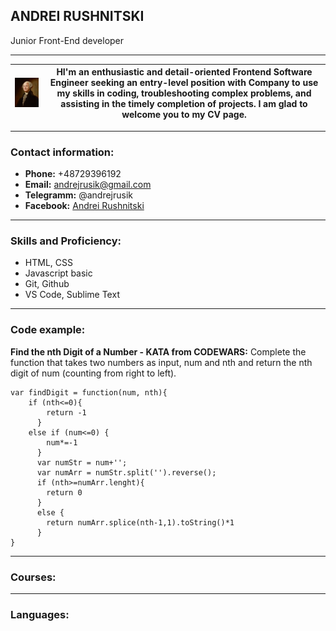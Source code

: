 ## **ANDREI RUSHNITSKI**   


Junior Front-End developer


*****


| ![My foto](/img/foto.jpg "Nice to meet you")  | HI'm an enthusiastic and detail-oriented Frontend Software Engineer seeking an entry-level position with Company to use my skills in coding, troubleshooting complex problems, and assisting in the timely completion of projects. I am glad to welcome you to my CV page. |
|---|---|

[comment]: # ()


*****
### **Contact information:**

* **Phone:** +48729396192
* **Email:** andrejrusik@gmail.com
* **Telegramm:** @andrejrusik
* **Facebook:** [Andrei Rushnitski](https://www.facebook.com/andrejrusik "Andrei Rushnitski")

*****
### **Skills and Proficiency:**

* HTML, CSS
* Javascript basic
* Git, Github
* VS Code, Sublime Text

*****
### **Code example:**

**Find the nth Digit of a Number - KATA from CODEWARS:** Complete the function that takes two numbers as input, num and nth and return the nth digit of num (counting from right to left).
```
var findDigit = function(num, nth){
    if (nth<=0){
        return -1
      }
    else if (num<=0) {
        num*=-1
      }
      var numStr = num+'';
      var numArr = numStr.split('').reverse();
      if (nth>=numArr.lenght){
        return 0
      }
      else {
        return numArr.splice(nth-1,1).toString()*1
      }
}
```

*****
### **Courses:**

*****
### **Languages:**
